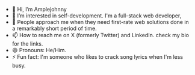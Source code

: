 - 👋 Hi, I’m Amplejohnny
- 👀 I’m interested in self-development. I'm a full-stack web developer,
- 💞️ People approach me when they need first-rate web solutions done in a remarkably short period of time.
- 📫 How to reach me on X (formerly Twitter) and LinkedIn. check my bio for the links.
- 😄 Pronouns: He/Him.
- ⚡ Fun fact: I'm someone who likes to crack song lyrics when I'm less busy.

<!---
Amplejohnny/Amplejohnny is a ✨ special ✨ repository because its `README.md` (this file) appears on your GitHub profile.
You can click the Preview link to take a look at your changes.
--->
